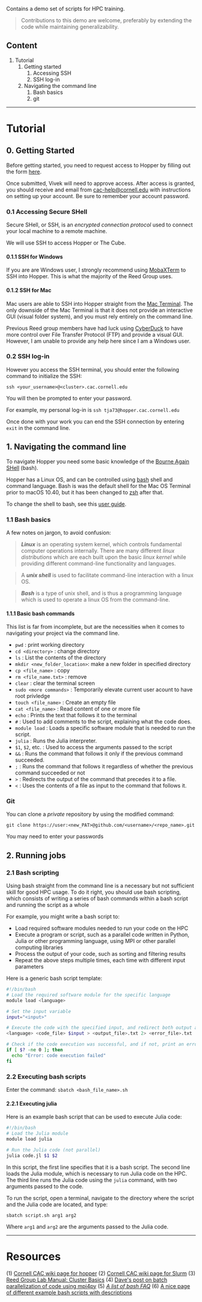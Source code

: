 
Contains a demo set of scripts for HPC training.

>Contributions to this demo are welcome, preferably by extending the code while maintaining generalizability.

## Content

1. Tutorial
	1. Getting started
		1. Accessing SSH
		2. SSH log-in
	2. Navigating the command line
		1. Bash basics
		2. git


*********
# Tutorial

## 0. Getting Started

Before getting started, you need to request access to Hopper by filling out the form [here]([https://www.cac.cornell.edu/services/external/RequestCACid.aspx?ProjectID=vs498_0001](https://www.cac.cornell.edu/services/external/RequestCACid.aspx?ProjectID=vs498_0001)).

Once submitted, Vivek will need to approve access. After access is granted, you should receive and email from cac-help@cornell.edu with instructions on setting up your account. Be sure to remember your account password.

### 0.1 Accessing Secure SHell

Secure SHell, or SSH, is an *encrypted connection protocol* used to connect your local machine to a remote machine.  

We will use SSH to access Hopper or The Cube.  

#### 0.1.1 SSH for Windows
If you are are Windows user, I strongly recommend using [MobaXTerm](https://mobaxterm.mobatek.net/) to SSH into Hopper. This is what the majority of the Reed Group uses.  

#### 0.1.2 SSH for Mac
Mac users are able to SSH into Hopper straight from the [Mac Terminal](https://support.apple.com/guide/terminal/open-or-quit-terminal-apd5265185d-f365-44cb-8b09-71a064a42125/mac). The only downside of the Mac Terminal is that it does not provide an interactive GUI (visual folder system), and you must rely entirely on the command line.

Previous Reed group members have had luck using [CyberDuck](https://cyberduck.io/) to have more control over File Transfer Protocol (FTP) and provide a visual GUI.  However, I am unable to provide any help here since I am a Windows user.  

### 0.2 SSH log-in

However you access the SSH terminal, you should enter the following command to initialize the SSH:
```
ssh <your_username>@<cluster>.cac.cornell.edu
```
You will then be prompted to enter your password.

For example, my personal log-in is `ssh tja73@hopper.cac.cornell.edu`

Once done with your work you can end the SSH connection by entering `exit` in the command line.

## 1. Navigating the command line

To navigate Hopper you need some basic knowledge of the [Bourne Again SHell](https://en.wikipedia.org/wiki/Bash_(Unix_shell)) (bash).

Hopper has a Linux OS, and can be controlled using [bash](https://en.wikipedia.org/wiki/Bash_(Unix_shell)) shell and command language. Bash is was the default shell for the Mac OS Terminal prior to macOS 10.40, but it has been changed to [zsh](https://en.wikipedia.org/wiki/Z_shell) after that.

To change the shell to bash, see this [user guide](https://support.apple.com/guide/terminal/change-the-default-shell-trml113/mac#:~:text=The%20default%20shell%20is%20zsh,windows%20and%20tabs%20open%20with.).

### 1.1 Bash basics

A few notes on jargon, to avoid confusion:

>***Linux*** is an operating system kernel, which controls fundamental computer operations internally.   There are many different *linux distributions* which are each built upon the basic *linux kernel* while providing different command-line functionality and languages.

>A ***unix shell*** is used to facilitate command-line interaction with a linux OS.

>***Bash*** is a type of unix shell, and is thus a programming language which is used to operate a linux OS from the command-line.  


#### 1.1.1 Basic bash commands
This list is far from incomplete, but are the necessities when it comes to navigating your project via the command line.

- `pwd` : print working directory
- `cd <directory>` : change directory
- `ls` : List the contents of the directory
- `mkdir <new_folder_location>`: make a new folder in specified directory
- `cp <file_name>` : copy
- `rm <file_name.txt>` : remove
- `clear` : clear the terminal screen
- `sudo <more commands>` : Temporarily elevate current user acount to have root privledge
- `touch <file_name>` : Create an empty file
- `cat <file_name>` : Read content of one or more file
- `echo` : Prints the text that follows it to the terminal
- `#` : Used to add comments to the script, explaining what the code does.
- `module load` : Loads a specific software module that is needed to run the script.
- `julia` : Runs the Julia interpreter.
- `$1`, `$2`, etc. : Used to access the arguments passed to the script
-  `&&` : Runs the command that follows it only if the previous command succeeded.
- `;` : Runs the command that follows it regardless of whether the previous command succeeded or not
-  `>` : Redirects the output of the command that precedes it to a file.
-  `<` : Uses the contents of a file as input to the command that follows it.

### Git

You can clone a *private* repository by using the modified command:
```
git clone https://user:<new_PAT>@github.com/<username>/<repo_name>.git
```
You may need to enter your passwords


## 2. Running jobs

### 2.1 Bash scripting
Using bash straight from the command line is a necessary but not sufficient skill for good HPC usage. To do it right, you should use bash scripting, which consists of writing a series of bash commands within a bash script and running the script as a whole

For example, you might write a bash script to:
-   Load required software modules needed to run your code on the HPC
-   Execute a program or script, such as a parallel code written in Python, Julia or other programming language, using MPI or other parallel computing libraries
-   Process the output of your code, such as sorting and filtering results
-   Repeat the above steps multiple times, each time with different input parameters

Here is a generic bash script template:
```bash
#!/bin/bash
# Load the required software module for the specific language
module load <language>

# Set the input variable
input="<input>"

# Execute the code with the specified input, and redirect both output and errors to text files
<language> <code_file> $input > <output_file>.txt 2> <error_file>.txt

# Check if the code execution was successful, and if not, print an error message
if [ $? -ne 0 ]; then
  echo "Error: code execution failed"
fi
```

### 2.2 Executing bash scripts
Enter the command:
`sbatch <bash_file_name>.sh`

#### 2.2.1 Executing julia
Here is an example bash script that can be used to execute Julia code:
```bash
#!/bin/bash
# Load the Julia module
module load julia

# Run the Julia code (not parallel)
julia code.jl $1 $2
```
In this script, the first line specifies that it is a bash script. The second line loads the Julia module, which is necessary to run Julia code on the HPC. The third line runs the Julia code using the `julia` command, with two arguments passed to the code.

To run the script, open a terminal, navigate to the directory where the script and the Julia code are located, and type:
```
sbatch script.sh arg1 arg2
```
Where `arg1` and `arg2` are the arguments passed to the Julia code.


*******
# Resources
(1) [Cornell CAC wiki page for hopper](https://www.cac.cornell.edu/wiki/index.php?title=Hopper_Cluster)
(2) [Cornell CAC wiki page for Slurm](https://www.cac.cornell.edu/wiki/index.php?title=Slurm)
(3) [Reed Group Lab Manual: Cluster Basics](https://reedgroup.github.io/Resources/ClusterBasics.html)
(4) [Dave's post on batch parallelization of code using mpi4py](https://waterprogramming.wordpress.com/2021/11/10/easy-batch-parallelization-of-code-in-any-language-using-mpi4py/)
(5) [*A list of bash FAQ*](https://mywiki.wooledge.org/BashFAQ)
(6) [A nice page of different example bash scripts with descriptions](https://tldp.org/LDP/abs/html/)
